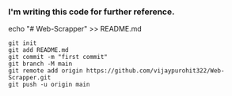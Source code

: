 ### I'm writing this code for further reference.
echo "# Web-Scrapper" >> README.md
```
git init
git add README.md
git commit -m "first commit"
git branch -M main
git remote add origin https://github.com/vijaypurohit322/Web-Scrapper.git
git push -u origin main
```
